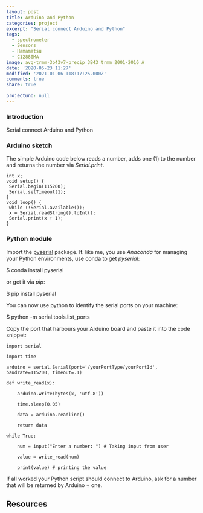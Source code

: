 ```yaml
---
layout: post
title: Arduino and Python
categories: project
excerpt: "Serial connect Arduino and Python"
tags:
  - spectrometer
  - Sensors
  - Hamamatsu
  - C12880MA
image: avg-trmm-3b43v7-precip_3B43_trmm_2001-2016_A
date: '2020-05-23 11:27'
modified: '2021-01-06 T18:17:25.000Z'
comments: true
share: true

projectuno: null
---
```


### Introduction

Serial connect Arduino and Python


### Arduino sketch

The simple Arduino code below reads a number, adds one (1) to the number and returns the number via _Serial.print_.

```
int x;
void setup() {
 Serial.begin(115200);
 Serial.setTimeout(1);
}
void loop() {
 while (!Serial.available());
 x = Serial.readString().toInt();
 Serial.print(x + 1);
}
```

### Python module

Import the [pyserial](https://github.com/pyserial/pyserial) package. If. like me, you use _Anaconda_ for managing your Python environments, use conda to get _pyserial_:

<span class='terminal'>$ conda install pyserial</span>

or get it via _pip_:

<span class='terminal'>$ pip install pyserial</span>

You can now use python to identify the serial ports on your machine:

<span class='terminal'>$ python -m serial.tools.list_ports</span>

Copy the port that harbours your Arduino board and paste it into the code snippet:

```
import serial

import time

arduino = serial.Serial(port='/yourPortType/yourPortId', baudrate=115200, timeout=.1)

def write_read(x):

    arduino.write(bytes(x, 'utf-8'))

    time.sleep(0.05)

    data = arduino.readline()

    return data

while True:

    num = input("Enter a number: ") # Taking input from user

    value = write_read(num)

    print(value) # printing the value
  ```

If all worked your Python script should connect to Arduino, ask for a number that will be returned by Arduino + one.

## Resources

[](https://create.arduino.cc/projecthub/ansh2919/serial-communication-between-python-and-arduino-e7cce0)

[](https://problemsolvingwithpython.com/11-Python-and-External-Hardware/11.04-Reading-a-Sensor-with-Python/)
